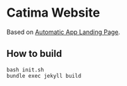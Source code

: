 # Catima Website

Based on [Automatic App Landing Page](https://github.com/emilbaehr/automatic-app-landing-page).

## How to build

```
bash init.sh
bundle exec jekyll build
```
